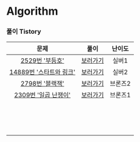 # Algorithm

### 풀이 Tistory

| 문제 | 풀이 | 난이도 |
| :---: | :---: | :---: |
| [2529번 '부등호'](https://www.acmicpc.net/problem/2529) | [보러가기](https://meenyweeny.tistory.com/2?category=967147) | 실버1 |
| [14889번 '스타트와 링크'](https://www.acmicpc.net/problem/14889) | [보러가기](https://meenyweeny.tistory.com/3?category=967147) | 실버2 |
| [2798번 '블랙잭'](https://www.acmicpc.net/problem/2798) | [보러가기](https://meenyweeny.tistory.com/18?category=967147) | 브론즈2 |
| [2309번 '일곱 난쟁이'](https://www.acmicpc.net/problem/2309) | [보러가기](https://meenyweeny.tistory.com/19?category=967147) | 브론즈1 |
|  |  |  |
|  |  |  |
|  |  |  |
|  |  |  |
|  |  |  |
|  |  |  |
|  |  |  |
|  |  |  |
|  |  |  |
|  |  |  |
|  |  |  |
|  |  |  |
|  |  |  |
|  |  |  |
|  |  |  |
